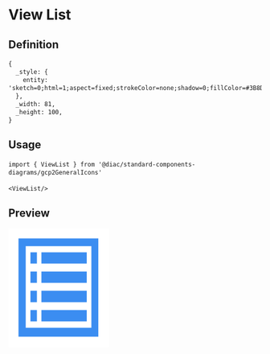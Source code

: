 # View List

## Definition

```
{
  _style: { 
    entity: 'sketch=0;html=1;aspect=fixed;strokeColor=none;shadow=0;fillColor=#3B8DF1;verticalAlign=top;labelPosition=center;verticalLabelPosition=bottom;shape=mxgraph.gcp2.view_list',
  },
  _width: 81,
  _height: 100,
}
```

## Usage

```
import { ViewList } from '@diac/standard-components-diagrams/gcp2GeneralIcons'

<ViewList/>
```

## Preview

<img src="./view-list.png" width="200"/>
